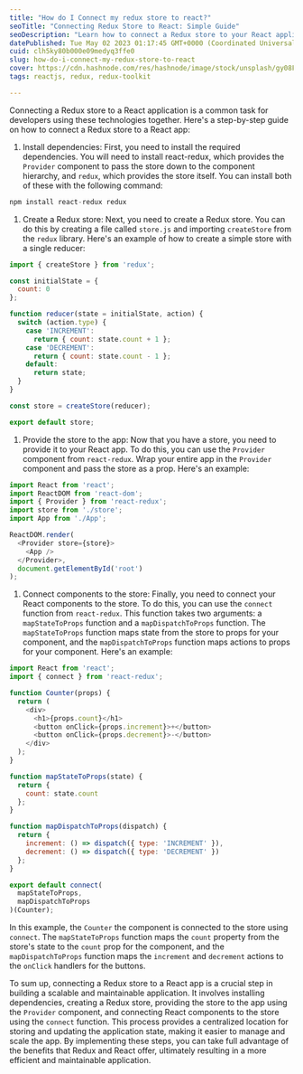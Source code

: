 ```yaml
---
title: "How do I Connect my redux store to react?"
seoTitle: "Connecting Redux Store to React: Simple Guide"
seoDescription: "Learn how to connect a Redux store to your React application and manage your state more efficiently with this simple guide."
datePublished: Tue May 02 2023 01:17:45 GMT+0000 (Coordinated Universal Time)
cuid: clh5ky80b000e09medyq3ffe0
slug: how-do-i-connect-my-redux-store-to-react
cover: https://cdn.hashnode.com/res/hashnode/image/stock/unsplash/gy08FXeM2L4/upload/ebd023755830f393a4d2bc5aa0f1a706.jpeg
tags: reactjs, redux, redux-toolkit

---
```


Connecting a Redux store to a React application is a common task for developers using these technologies together. Here's a step-by-step guide on how to connect a Redux store to a React app:

1. Install dependencies: First, you need to install the required dependencies. You will need to install react-redux, which provides the `Provider` component to pass the store down to the component hierarchy, and `redux`, which provides the store itself. You can install both of these with the following command:
    

```javascript
npm install react-redux redux
```

1. Create a Redux store: Next, you need to create a Redux store. You can do this by creating a file called `store.js` and importing `createStore` from the `redux` library. Here's an example of how to create a simple store with a single reducer:
    

```javascript
import { createStore } from 'redux';

const initialState = {
  count: 0
};

function reducer(state = initialState, action) {
  switch (action.type) {
    case 'INCREMENT':
      return { count: state.count + 1 };
    case 'DECREMENT':
      return { count: state.count - 1 };
    default:
      return state;
  }
}

const store = createStore(reducer);

export default store;
```

1. Provide the store to the app: Now that you have a store, you need to provide it to your React app. To do this, you can use the `Provider` component from `react-redux`. Wrap your entire app in the `Provider` component and pass the store as a prop. Here's an example:
    

```javascript
import React from 'react';
import ReactDOM from 'react-dom';
import { Provider } from 'react-redux';
import store from './store';
import App from './App';

ReactDOM.render(
  <Provider store={store}>
    <App />
  </Provider>,
  document.getElementById('root')
);
```

1. Connect components to the store: Finally, you need to connect your React components to the store. To do this, you can use the `connect` function from `react-redux`. This function takes two arguments: a `mapStateToProps` function and a `mapDispatchToProps` function. The `mapStateToProps` function maps state from the store to props for your component, and the `mapDispatchToProps` function maps actions to props for your component. Here's an example:
    

```javascript
import React from 'react';
import { connect } from 'react-redux';

function Counter(props) {
  return (
    <div>
      <h1>{props.count}</h1>
      <button onClick={props.increment}>+</button>
      <button onClick={props.decrement}>-</button>
    </div>
  );
}

function mapStateToProps(state) {
  return {
    count: state.count
  };
}

function mapDispatchToProps(dispatch) {
  return {
    increment: () => dispatch({ type: 'INCREMENT' }),
    decrement: () => dispatch({ type: 'DECREMENT' })
  };
}

export default connect(
  mapStateToProps,
  mapDispatchToProps
)(Counter);
```

In this example, the `Counter` the component is connected to the store using `connect`. The `mapStateToProps` function maps the `count` property from the store's state to the `count` prop for the component, and the `mapDispatchToProps` function maps the `increment` and `decrement` actions to the `onClick` handlers for the buttons.

To sum up, connecting a Redux store to a React app is a crucial step in building a scalable and maintainable application. It involves installing dependencies, creating a Redux store, providing the store to the app using the `Provider` component, and connecting React components to the store using the `connect` function. This process provides a centralized location for storing and updating the application state, making it easier to manage and scale the app. By implementing these steps, you can take full advantage of the benefits that Redux and React offer, ultimately resulting in a more efficient and maintainable application.